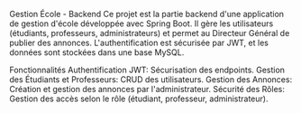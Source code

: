 Gestion École - Backend
Ce projet est la partie backend d'une application de gestion d'école développée avec Spring Boot. Il gère les utilisateurs (étudiants, professeurs, administrateurs) et permet au Directeur Général de publier des annonces. L'authentification est sécurisée par JWT, et les données sont stockées dans une base MySQL.


Fonctionnalités
Authentification JWT: Sécurisation des endpoints.
Gestion des Étudiants et Professeurs: CRUD des utilisateurs.
Gestion des Annonces: Création et gestion des annonces par l'administrateur.
Sécurité des Rôles: Gestion des accès selon le rôle (étudiant, professeur, administrateur).
